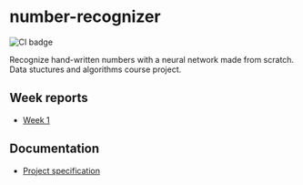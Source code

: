 # number-recognizer
![CI badge](https://github.com/oliviahorjamo/number-recognizer/workflows/CI/badge.svg)

Recognize hand-written numbers with a neural network made from scratch. Data stuctures and algorithms course project.

## Week reports

- [Week 1](https://github.com/oliviahorjamo/number-recognizer/blob/main/documentation/week1_report)

## Documentation

- [Project specification](https://github.com/oliviahorjamo/number-recognizer/blob/main/documentation/project_specification.md)

